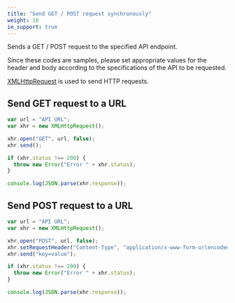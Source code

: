 ```yaml
---
title: "Send GET / POST request synchronously"
weight: 10
ie_support: true
---
```

Sends a GET / POST request to the specified API endpoint.

Since these codes are samples, please set appropriate values for the header and body according to the specifications of the API to be requested.

<a href="https://developer.mozilla.org/en-US/docs/Web/API/XMLHttpRequest" target="_blank">XMLHttpRequest</a> is used to send HTTP requests.

## Send GET request to a URL

```js
var url = "API URL";
var xhr = new XMLHttpRequest();

xhr.open("GET", url, false);
xhr.send();

if (xhr.status !== 200) {
  throw new Error("Error " + xhr.status);
}

console.log(JSON.parse(xhr.response));
```

## Send POST request to a URL

```js
var url = "API URL";
var xhr = new XMLHttpRequest();

xhr.open("POST", url, false);
xhr.setRequestHeader("Content-Type", "application/x-www-form-urlencoded");
xhr.send("key=value");

if (xhr.status !== 200) {
  throw new Error("Error " + xhr.status);
}

console.log(JSON.parse(xhr.response));
```

